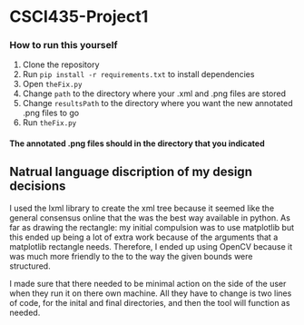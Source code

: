 # CSCI435-Project1

### How to run this yourself
1. Clone the repository 
2. Run ```pip install -r requirements.txt``` to install dependencies 
3. Open ```theFix.py```
4. Change ```path``` to the directory where your .xml and .png files are stored 
5. Change ```resultsPath``` to the directory where you want the new annotated .png files to go
6. Run ```theFix.py```

#### The annotated .png files should in the directory that you indicated 

## Natrual language discription of my design decisions 

I used the lxml library to create the xml tree because it seemed like the general consensus online that the was the best way available in python. As far as drawing the rectangle: my initial compulsion was to use matplotlib but this ended up being a lot of extra work because of the arguments that a matplotlib rectangle needs. Therefore, I ended up using OpenCV because it was much more friendly to the to the way the given bounds were structured.

I made sure that there needed to be minimal action on the side of the user when they run it on there own machine. All they have to change is two lines of code, for the inital and final directories, and then the tool will function as needed.
